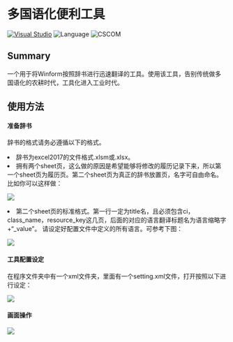 # 多国语化便利工具
[![Visual Studio](https://img.shields.io/badge/Visual%20Studio-2015-red.svg)](https://www.visualstudio.com/zh-hans/) ![Language](https://img.shields.io/badge/Language-C%23%20-orange.svg) ![CSCOM](https://img.shields.io/badge/CSCOM(APS)-3.0.0.0-orange.svg)
## Summary
一个用于将Winform按照辞书进行迅速翻译的工具。使用该工具，告别传统做多国语化的农耕时代，工具化进入工业时代。

## 使用方法
#### 准备辞书
辞书的格式请务必遵循以下的格式。
<li>辞书为excel2017的文件格式.xlsm或.xlsx。</li>
<li>拥有两个sheet页，这么做的原因是希望能够将修改的履历记录下来，所以第一个sheet页为履历页。第二个sheet页为真正的辞书放置页，名字可自由命名。比如你可以这样做：</li>

![](https://github.com/wemanclh/WinFormEasyTranslate/raw/master/img/sheet_format.png)
<li>第二个sheet页的标准格式。第一行一定为title名，且必须包含ci，class_name，resource_key这几页，后面的对应的语言翻译标题名为语言缩略字+“_value”。 请设定好配置文件中定义的所有语言。可参考下图：</li>

![](https://github.com/wemanclh/WinFormEasyTranslate/raw/master/img/dictionary_title_format.png)

#### 工具配置设定
在程序文件夹中有一个xml文件夹，里面有一个setting.xml文件，打开按照以下进行设定：

![](https://github.com/wemanclh/WinFormEasyTranslate/raw/master/img/setting_xml.png)

#### 画面操作

![](https://github.com/wemanclh/WinFormEasyTranslate/raw/master/img/step1.png)
